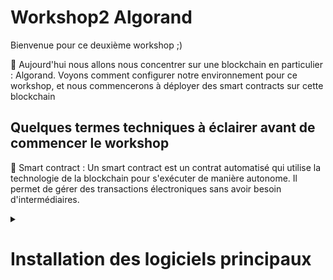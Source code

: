 # Workshop2 Algorand
Bienvenue pour ce deuxième workshop ;) 

🧵 Aujourd'hui nous allons nous concentrer sur une blockchain en particulier : Algorand. Voyons comment configurer notre environnement pour ce workshop, et nous commencerons à déployer des smart contracts sur cette blockchain 



## Quelques termes techniques à éclairer avant de commencer le workshop 
📌 Smart contract :  Un smart contract est un contrat automatisé qui utilise la technologie de la blockchain pour s'exécuter de manière autonome. Il permet de gérer des transactions électroniques sans avoir besoin d'intermédiaires.

<details>
  <summary><h1>Installation des logiciels principaux</h1></summary>
  
  - Installation de brew (pour mac / linux) 
`
cd /opt
/bin/bash -c "$(curl -fsSL https://raw.githubusercontent.com/Homebrew/install/HEAD/install.sh)"
export PATH=/opt/homebrew/bin:$PATH
export PATH=/opt/homebrew/sbin:$PATH
`
    
    - Installation de WSL (pour windows)
  
  Il est possible d'utiliser Homebrew (ou "brew" en anglais) sur Windows en utilisant la fonctionnalité Windows Subsystem for Linux (WSL). Cependant, il est important de noter que cela n'est pas pris en charge officiellement et que certains outils et paquets peuvent ne pas fonctionner comme prévu.

Pour installer WSL sur Windows, vous devez avoir la version 1607 ou ultérieure de Windows 10 et suivre ces étapes:

Ouvrez l'application Paramètres en appuyant sur la touche Windows + I

Cliquez sur "Apps"

Cliquez sur "Programmes et fonctionnalités"

Cliquez sur "Activer ou désactiver les fonctionnalités Windows"

Cochez la case "Windows Subsystem for Linux"

Cliquez sur "OK" et redémarrez votre ordinateur

  - Installation de Docker ( permet de faire tourner des contenaires/programme dessus) 
  
  https://docs.docker.com/compose/install/
  
  - Installation de python 3 
  
  👉🏽 Pour Mac et Linux 
  
`brew install python3`

  👉🏽 Pour Windows ( WSL ) 
  
`sudo apt-get update
sudo apt-get install python3`

ou 
`sudo apt-get install python`



  - Install sandbox
`git clone https://github.com/algorand/sandbox.git`

Changement des configuration pour tourner le code sandbox dans le project folder ( Dans le fichier sandbox/docker-compose sous les ports ) 
```
volumes:
- type: bind
  source: ../
  target: /data 
```

  Initialisation de sandbox
`./sandbox up -v`
`./sandbox enter algod`
